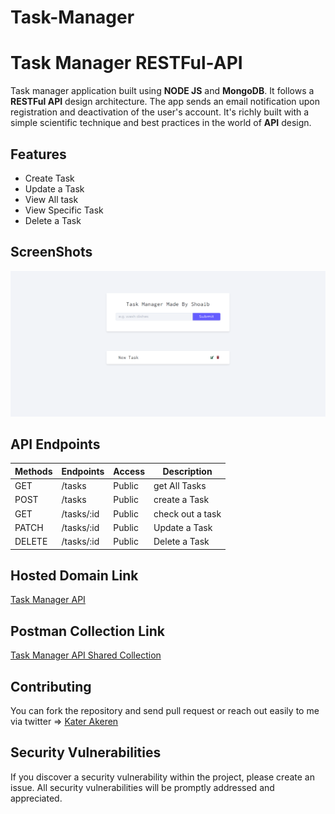 # Task-Manager

# Task Manager RESTFul-API

Task manager application built using **NODE JS** and **MongoDB**. It follows a **RESTFul API** design architecture. The app sends an email notification upon registration and deactivation of the user's account. It's richly built with a simple scientific technique and best practices in the world of **API** design.

## Features

- Create Task
- Update a Task
- View All task
- View Specific Task
- Delete a Task

## ScreenShots
![command line in ide](https://raw.githubusercontent.com/Shoaib-Naseer/Task-Manager/master/screenshots/Screenshot%201.png)
## API Endpoints

| Methods | Endpoints                          | Access  | Description                              |
| ------- | ---------------------------------- | ------- | ---------------------------------------- |
| GET     | /tasks                             | Public  | get All Tasks                            |
| POST    | /tasks                             | Public  | create a Task                            |
| GET     | /tasks/:id                         | Public  | check out a task                         |
| PATCH   | /tasks/:id                         | Public  | Update a Task                            |
| DELETE  | /tasks/:id                         | Public  | Delete a Task                            |

## Hosted Domain Link

[Task Manager API](https://kater-task-manager-api.herokuapp.com/)

## Postman Collection Link

[Task Manager API Shared Collection](https://documenter.getpostman.com/view/7972459/Szf82npY)

## Contributing

You can fork the repository and send pull request or reach out easily to me via twitter => [Kater Akeren](https://twitter.com/katerakeren)

## Security Vulnerabilities

If you discover a security vulnerability within the project, please create an issue. All security vulnerabilities will be promptly addressed and appreciated.
